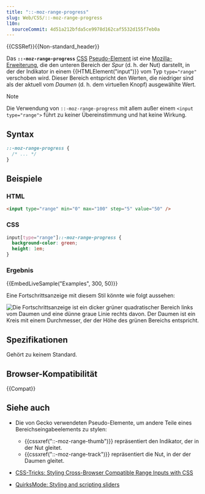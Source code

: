 ```yaml
---
title: "::-moz-range-progress"
slug: Web/CSS/::-moz-range-progress
l10n:
  sourceCommit: 4d51a212bfda5ce9978d162caf5532d155f7eb0a
---
```


{{CSSRef}}{{Non-standard_header}}

Das **`::-moz-range-progress`** [CSS](/de/docs/Web/CSS) [Pseudo-Element](/de/docs/Web/CSS/Pseudo-elements) ist eine [Mozilla-Erweiterung](/de/docs/Web/CSS/Mozilla_Extensions), die den unteren Bereich der _Spur_ (d. h. der Nut) darstellt, in der der Indikator in einem {{HTMLElement("input")}} vom Typ `type="range"` verschoben wird. Dieser Bereich entspricht den Werten, die niedriger sind als der aktuell vom _Daumen_ (d. h. dem virtuellen Knopf) ausgewählte Wert.

> [!NOTE]
> Die Verwendung von `::-moz-range-progress` mit allem außer einem `<input type="range">` führt zu keiner Übereinstimmung und hat keine Wirkung.

## Syntax

```css
::-moz-range-progress {
  /* ... */
}
```

## Beispiele

### HTML

```html
<input type="range" min="0" max="100" step="5" value="50" />
```

### CSS

```css
input[type="range"]::-moz-range-progress {
  background-color: green;
  height: 1em;
}
```

### Ergebnis

{{EmbedLiveSample("Examples", 300, 50)}}

Eine Fortschrittsanzeige mit diesem Stil könnte wie folgt aussehen:

![Die Fortschrittsanzeige ist ein dicker grüner quadratischer Bereich links vom Daumen und eine dünne graue Linie rechts davon. Der Daumen ist ein Kreis mit einem Durchmesser, der der Höhe des grünen Bereichs entspricht.](screen_shot_2015-12-04_at_20.14.48.png)

## Spezifikationen

Gehört zu keinem Standard.

## Browser-Kompatibilität

{{Compat}}

## Siehe auch

- Die von Gecko verwendeten Pseudo-Elemente, um andere Teile eines Bereichseingabeelements zu stylen:

  - {{cssxref("::-moz-range-thumb")}} repräsentiert den Indikator, der in der Nut gleitet.
  - {{cssxref("::-moz-range-track")}} repräsentiert die Nut, in der der Daumen gleitet.

- [CSS-Tricks: Styling Cross-Browser Compatible Range Inputs with CSS](https://css-tricks.com/styling-cross-browser-compatible-range-inputs-css/)
- [QuirksMode: Styling and scripting sliders](https://www.quirksmode.org/blog/archives/2015/11/styling_and_scr.html)
